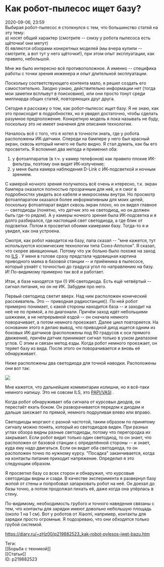 Как робот-пылесос ищет базу?
=============================

   
 2020-09-06, 23:59   
  Выбирая робот-пылесос я столкнулся с тем, что большинство статей на эту тему:   
 а) носят общий характер (смотрите -- снизу у робота пылесоса есть щёточки! они метут)   
 б) являются обзорами конкретных моделей (мы вчера купили -- смотрите, а вот тут у него щёточки!), при этом опыт эксплуатации, как правило, небольшой.   
   
 Мне же было интересно всё противоположное. А именно -- специфика работы с точки зрения инженера и опыт длительной эксплуатации.   
   
 Поскольку соответствующего контента мало, я решил создать его самостоятельно. Заодно узнаю, действительно информации нет (тогда мои заметки всплывут в поисковике), или они просто тонут среди миллиарда общих статей, повторяющих друг друга.   
   
 Сегодня я расскажу о том, как робот-пылесос ищет базу. Я не знаю, как это происходит в подробностях, но я увидел достаточно, чтобы сделать разумное предположение. Конкретную модель я пока называть не буду, поскольку это не имеет значения для описания технологии.   
   
 Началось всё с того, что я хотел в точности знать, где у робота расположены ИК-датчики. Спереди на бампере у него был красный экран, сквозь который ничего не было видно. Я стал думать, как бы его просветить. Я вспомнил два метода и применил оба:   
 1) у фотоаппаратов (в т.ч. у камер телефонов) как правило плохие ИК-фильтры, поэтому они видят ИК-излучение;   
 2) у меня была камера наблюдения D-Link с ИК-подсветкой и ночным зрением.   
   
 С камерой ночного зрения получилось всё очень и нтересно, т.к. экран бампера оказался полностью прозрачным для неё, и я смог в подробностях увидеть все кабеля и микросхемы внутри. Но просмотр фотоаппаратом оказался более информативным для моих целей, поскольку фотоаппарат видел сквозь экран плохо, но он видел главное -- светодиоды (понятно, что датчик это не светодиод, но он должен быть где-то рядом). А у камеры ночного зрения была ИК-подсветка и я долго разбирался, где настоящий свет светодиода, а где блик от подсветки. Потом я просветил обоими камерами базу. Тогда-то я и увидел, как она устроена.   
   
 Смотря, как робот наводится на базу, папа сказал -- "мне кажется, тут используются космические технологии типа Союз-Апполон". Я сказал, что скорее авиационные. Потому что уж больно было похоже на заход по  [ILS](https://en.wikipedia.org/wiki/Instrument_landing_system)  . У меня в голове сразу предстала чудовищная картина приводного маяка в базовой станции -- и приёмника в пылесосе, который узнаёт с точностью до градуса угол по направлению на базу. И! По-видимому примерно так всё и работает.   
   
 Итак, в базе находятся три (!) ИК-светодиода. Есть ещё четвёртый -- сигнал питания, но он не ИК. Забудем про него.   
   
 Первый светодиод светит вверх. Над ним расположен конический рассеиватель. Это -- приводная радиостанция)). По ней робот примерно понимает, с какой стороны находится база -- и заходит на неё не по прямой, а по диагонали. Причём заход идёт небольшими шажками, а не непрерывной ездой -- он сначала немного поворачивает, а потом немного проезжает. Далее цикл повторяется. На основании этого я делаю вывод, что приводной диод ищется одним из боковых ИК-датчиков (расположены под 90 градусов к оси прямого движения), причём датчик принимает сигнал только в узком диапазоне углов. С этим и связан метод езды. Когда робот немного проезжает, он теряет базу из вида. После этого он поворачивается и вновь её обнаруживает.   
   
 Ниже расположены два светодиода для точной наводки. Расположены они вот так:   
   
   [![](https://i.imgur.com/9amtyo8.png)](https://i.imgur.com/9amtyo8.png)     
   
 Мне кажется, что дальнейшие комментарии излишни, но я всё-таки немного напишу. Это не совсем ILS, это  [PAPI/VASI](https://en.wikipedia.org/wiki/Precision_Approach_Path_Indicator)  .   
   
 Когда робот обнаруживает оба сигнала от курсовых диодов, он перестаёт ехать боком. Он разворачивается передом к диодам и дальше заезжает по прямой, немного подруливая влево или вправо.   
   
 Светодиоды моргают с разной частотой, таким образом по принятому сигналу можно понять, который из светодиодов виден. При разных углах обзора видны разные светодиоды, потому что перегородка их закрывает. Если робот видит только один светодиод, то он знает, что расположен от базовой станции с определённой стороны -- и знает, куда ему надо двигаться. Если он видит оба светодиода, то он расположен точно по нужному курсу. "Посадка" заканчивается, когда на контакты питания приходит напряжение. Определил я это следующим образом.   
   
 Я просветил базу со всех сторон и обнаружил, что курсовые светодиоды видны и сзади. В качестве эксперимента я развернул базу жопой от стены и попробовал запарковать робот на неё. Он доехал до базы точно, а потом продолжал пихать её, даже когда она упёрлась в стену.   
   
 По-видимому, необходимость грубого и точного наведения связаны с тем, что контакты для зарядки имеют довольно небольшую площадь (около 1 на 1 см). Вот у роботов от Xiaomi, например, контакты для зарядки просто огромные. Я подозреваю, что они обходятся только грубой системой.   
    
 <https://diary.ru/~zHz00/p219882523_kak-robot-pylesos-iwet-bazu.htm>   
   
 Теги:   
 [[Борьба с техникой]]   
 [[Статьи]]   
 ID: p219882523